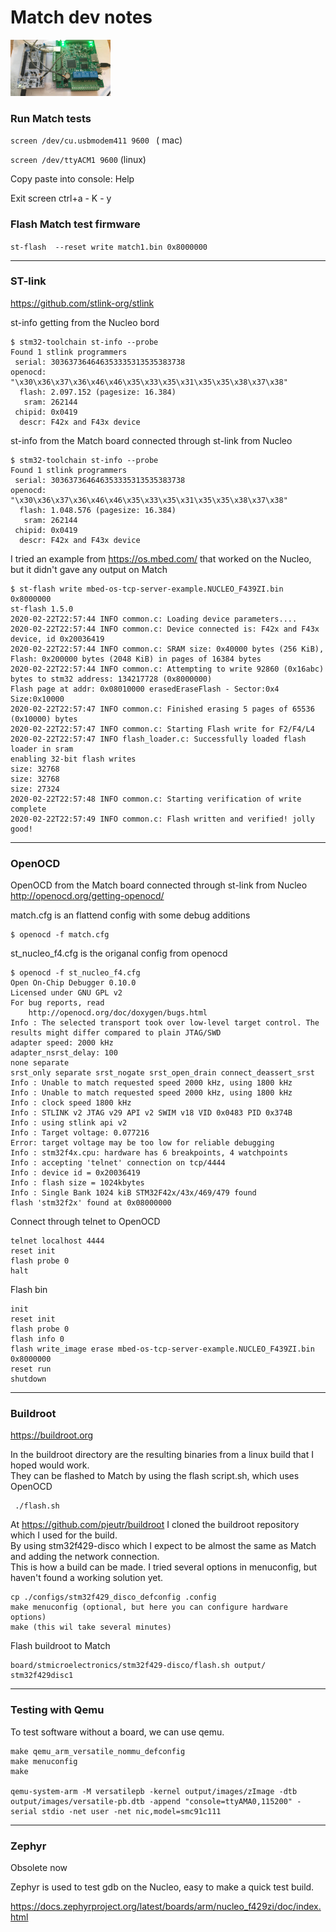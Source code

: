 # Match dev notes
<img src="nucleo2match.jpg" alt="Nucleo connected to Match board" width="160px">

### Run Match tests
```screen /dev/cu.usbmodem411 9600 ```	( mac)

```screen /dev/ttyACM1 9600``` 	(linux)

Copy paste into console: Help

Exit screen ctrl+a - K - y 

### Flash Match test firmware

```st-flash  --reset write match1.bin 0x8000000```

------
### ST-link 
https://github.com/stlink-org/stlink

st-info getting from the Nucleo bord 
```
$ stm32-toolchain st-info --probe
Found 1 stlink programmers
 serial: 303637364646353335313535383738
openocd: "\x30\x36\x37\x36\x46\x46\x35\x33\x35\x31\x35\x35\x38\x37\x38"
  flash: 2.097.152 (pagesize: 16.384)
   sram: 262144
 chipid: 0x0419
  descr: F42x and F43x device
```
st-info from the Match board connected through st-link from Nucleo
```
$ stm32-toolchain st-info --probe
Found 1 stlink programmers
 serial: 303637364646353335313535383738
openocd: "\x30\x36\x37\x36\x46\x46\x35\x33\x35\x31\x35\x35\x38\x37\x38"
  flash: 1.048.576 (pagesize: 16.384)
   sram: 262144
 chipid: 0x0419
  descr: F42x and F43x device
```
I tried an example from https://os.mbed.com/ that worked on the Nucleo, but it didn't gave any output on Match
```
$ st-flash write mbed-os-tcp-server-example.NUCLEO_F439ZI.bin 0x8000000
st-flash 1.5.0
2020-02-22T22:57:44 INFO common.c: Loading device parameters....
2020-02-22T22:57:44 INFO common.c: Device connected is: F42x and F43x device, id 0x20036419
2020-02-22T22:57:44 INFO common.c: SRAM size: 0x40000 bytes (256 KiB), Flash: 0x200000 bytes (2048 KiB) in pages of 16384 bytes
2020-02-22T22:57:44 INFO common.c: Attempting to write 92860 (0x16abc) bytes to stm32 address: 134217728 (0x8000000)
Flash page at addr: 0x08010000 erasedEraseFlash - Sector:0x4 Size:0x10000 
2020-02-22T22:57:47 INFO common.c: Finished erasing 5 pages of 65536 (0x10000) bytes
2020-02-22T22:57:47 INFO common.c: Starting Flash write for F2/F4/L4
2020-02-22T22:57:47 INFO flash_loader.c: Successfully loaded flash loader in sram
enabling 32-bit flash writes
size: 32768
size: 32768
size: 27324
2020-02-22T22:57:48 INFO common.c: Starting verification of write complete
2020-02-22T22:57:49 INFO common.c: Flash written and verified! jolly good!
```
------
### OpenOCD
OpenOCD from the Match board connected through st-link from Nucleo 
http://openocd.org/getting-openocd/

match.cfg is an flattend config with some debug additions
```
$ openocd -f match.cfg
```
st_nucleo_f4.cfg is the origanal config from openocd
```
$ openocd -f st_nucleo_f4.cfg
Open On-Chip Debugger 0.10.0
Licensed under GNU GPL v2
For bug reports, read
	http://openocd.org/doc/doxygen/bugs.html
Info : The selected transport took over low-level target control. The results might differ compared to plain JTAG/SWD
adapter speed: 2000 kHz
adapter_nsrst_delay: 100
none separate
srst_only separate srst_nogate srst_open_drain connect_deassert_srst
Info : Unable to match requested speed 2000 kHz, using 1800 kHz
Info : Unable to match requested speed 2000 kHz, using 1800 kHz
Info : clock speed 1800 kHz
Info : STLINK v2 JTAG v29 API v2 SWIM v18 VID 0x0483 PID 0x374B
Info : using stlink api v2
Info : Target voltage: 0.077216
Error: target voltage may be too low for reliable debugging
Info : stm32f4x.cpu: hardware has 6 breakpoints, 4 watchpoints
Info : accepting 'telnet' connection on tcp/4444
Info : device id = 0x20036419
Info : flash size = 1024kbytes
Info : Single Bank 1024 kiB STM32F42x/43x/469/479 found
flash 'stm32f2x' found at 0x08000000
```
Connect through telnet to OpenOCD
```
telnet localhost 4444
reset init
flash probe 0
halt
```
Flash bin
```
init
reset init
flash probe 0
flash info 0
flash write_image erase mbed-os-tcp-server-example.NUCLEO_F439ZI.bin 0x8000000
reset run
shutdown
```
------
### Buildroot
https://buildroot.org

In the buildroot directory are the resulting binaries from a linux build that I hoped would work.<br/>
They can be flashed to Match by using the flash script.sh, which uses OpenOCD
```
 ./flash.sh 
```

At https://github.com/pjeutr/buildroot I cloned the buildroot repository which I used for the build. <br/>
By using stm32f429-disco which I expect to be almost the same as Match and adding the network connection. <br/>
This is how a build can be made. I tried several options in menuconfig, but haven't found a working solution yet. <br/>
```
cp ./configs/stm32f429_disco_defconfig .config
make menuconfig (optional, but here you can configure hardware options)
make (this wil take several minutes)
```
Flash buildroot to Match
```
board/stmicroelectronics/stm32f429-disco/flash.sh output/ stm32f429disc1
```
------
### Testing with Qemu
To test software without a board, we can use qemu.
```
make qemu_arm_versatile_nommu_defconfig
make menuconfig
make

qemu-system-arm -M versatilepb -kernel output/images/zImage -dtb output/images/versatile-pb.dtb -append "console=ttyAMA0,115200" -serial stdio -net user -net nic,model=smc91c111 
```
------
### Zephyr
Obsolete now

Zephyr is used to test gdb on the Nucleo, easy to make a quick test build.

https://docs.zephyrproject.org/latest/boards/arm/nucleo_f429zi/doc/index.html




